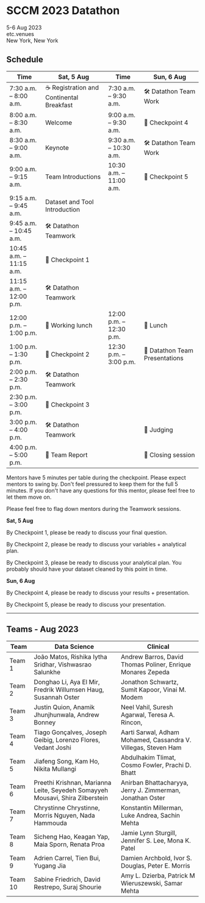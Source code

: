 # SCCM 2023 Datathon
5-6 Aug 2023 <br >
etc.venues <br >
New York, New York <br >

## Schedule


| **Time** | Sat, 5 Aug | Time | Sun, 6 Aug  |
|-------|------------------|--- |--|
|7:30 a.m. – 8:00 a.m.| ☕ Registration and Continental Breakfast| 7:30 a.m. – 9:30 a.m.| 🛠️ Datathon Team Work |
|8:00 a.m. – 8:30 a.m.	| Welcome |  9:00 a.m. – 9:30 a.m. | 🚩 Checkpoint 4
| 8:30 a.m. – 9:00 a.m.	| Keynote | 9:30 a.m. – 10:30 a.m.| 🛠️ Datathon Team Work |
| 9:00 a.m. – 9:15 a.m.	| Team Introductions | 10:30 a.m. – 11:00 a.m. | 🚩 Checkpoint 5
| 9:15 a.m. – 9:45 a.m.	| Dataset and Tool Introduction | | |
| 9:45 a.m. – 10:45 a.m. | 🛠️ Datathon Teamwork | | |
| 10:45 a.m. – 11:15 a.m.  | 🚩 Checkpoint 1 | | |
| 11:15 a.m. – 12:00 p.m. | 🛠️ Datathon Teamwork | | |
| 12:00 p.m. – 1:00 p.m.| 🍕 Working lunch |  12:00 p.m. – 12:30 p.m. | 🍕 Lunch |
| 1:00 p.m. – 1:30 p.m.	| 🚩 Checkpoint 2  | 12:30 p.m. – 3:00 p.m. | 🎤 Datathon Team Presentations |
| 2:00 p.m. – 2:30 p.m.| 🛠️ Datathon Teamwork |  | |
| 2:30 p.m. – 3:00 p.m. | 🚩 Checkpoint 3| | |
| 3:00 p.m. – 4:00 p.m.| 🛠️ Datathon Teamwork  | | 📝 Judging
| 4:00 p.m. – 5:00 p.m. | 📝 Team Report | | 👋 Closing session


Mentors have 5 minutes per table during the checkpoint. Please expect mentors to swing by. Don't feel pressured to keep them for the full 5 minutes. If you don't have any questions for this mentor, please feel free to let them move on.

Please feel free to flag down mentors during the Teamwork sessions.

**Sat, 5 Aug**

By Checkpoint 1, please be ready to discuss your final question.

By Checkpoint 2, please be ready to discuss your variables + analytical plan.

By Checkpoint 3, please be ready to discuss your analytical plan. You probably should have your dataset cleaned by this point in time.


**Sun, 6 Aug**

By Checkpoint 4, please be ready to discuss your results + presentation.

By Checkpoint 5, please be ready to discuss your presentation.

---

## Teams - Aug 2023

| Team | Data Science | Clinical |
| --- | --- | --- |
 | Team 1 |  João Matos, Rishika Iytha Sridhar, Vishwasrao Salunkhe |  Andrew Barros, David Thomas Poliner, Enrique Monares Zepeda |
 | Team 2 |  Donghao Li, Aya El Mir, Fredrik Willumsen Haug, Susannah Oster |  Jonathon Schwartz, Sumit Kapoor, Vinai M. Modem |
 | Team 3 |  Justin Quion, Anamik Jhunjhunwala, Andrew Bonney |  Neel Vahil, Suresh Agarwal, Teresa A. Rincon,  |
 | Team 4 |  Tiago Gonçalves, Joseph Geibig, Lorenzo Flores, Vedant Joshi |  Aarti Sarwal, Adham Mohamed, Cassandra V. Villegas, Steven Ham |
 | Team 5 |  Jiafeng Song, Kam Ho, Nikita Mullangi |  Abdulhakim Tlimat, Cosmo Fowler, Prachi D. Bhatt |
 | Team 6 |  Preethi Krishnan, Marianna Leite, Seyedeh Somayyeh Mousavi, Shira Zilberstein |  Anirban Bhattacharyya, Jerry J. Zimmerman, Jonathan Oster |
 | Team 7 |  Chrystinne Chrystinne, Morris Nguyen, Nada Hammouda |  Konstantin Millerman, Luke Andrea, Sachin Mehta |
 | Team 8 |  Sicheng Hao, Keagan Yap, Maia Sporn, Renata Proa |  Jamie Lynn Sturgill, Jennifer S. Lee, Mona K. Patel |
 | Team 9 |  Adrien Carrel, Tien Bui, Yugang Jia |  Damien Archbold, Ivor S. Douglas, Peter E. Morris |
 | Team 10 |  Sabine Friedrich, David Restrepo, Suraj Shourie |  Amy L. Dzierba, Patrick M Wieruszewski, Samar Mehta |


<!-- ## Hi there 👋 -->

<!--

**Here are some ideas to get you started:**

🙋‍♀️ A short introduction - what is your organization all about?
🌈 Contribution guidelines - how can the community get involved?
👩‍💻 Useful resources - where can the community find your docs? Is there anything else the community should know?
🍿 Fun facts - what does your team eat for breakfast?
🧙 Remember, you can do mighty things with the power of [Markdown](https://docs.github.com/github/writing-on-github/getting-started-with-writing-and-formatting-on-github/basic-writing-and-formatting-syntax)
-->


